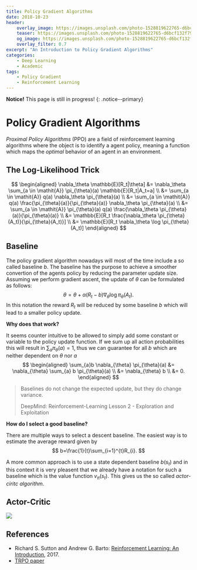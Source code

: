 ```yaml
---
title: Policy Gradient Algorithms
date: 2018-10-23
header:
    overlay_image: https://images.unsplash.com/photo-1528819622765-d6bcf132f793?ixlib=rb-0.3.5&ixid=eyJhcHBfaWQiOjEyMDd9&s=8cf14450e7ab6e30d85800342f9ed485&auto=format&fit=crop&w=1500&q=80
    teaser: https://images.unsplash.com/photo-1528819622765-d6bcf132f793?ixlib=rb-0.3.5&ixid=eyJhcHBfaWQiOjEyMDd9&s=8cf14450e7ab6e30d85800342f9ed485&auto=format&fit=crop&w=1500&q=80
    og_image: https://images.unsplash.com/photo-1528819622765-d6bcf132f793?ixlib=rb-0.3.5&ixid=eyJhcHBfaWQiOjEyMDd9&s=8cf14450e7ab6e30d85800342f9ed485&auto=format&fit=crop&w=1500&q=80
    overlay_filter: 0.7
excerpt: "An Introduction to Policy Gradient Algorithms"
categories:
    - Deep Learning
    - Academic
tags:
    - Policy Gradient
    - Reinforcement Learning
---
```


**Notice!** This page is still in progress!
{: .notice--primary}

# Policy Gradient Algorithms

*Proximal Policy Algorithms* (PPO) are a field of reinforcement learning algorithms where the object is to identify a agent policy, meaning
a function which maps the *optimal* behavior of an agent in an environment.

## The Log-Likelihood Trick

$$
\begin{aligned}
\nabla_\theta \mathbb{E}[R_t|\theta] &= \nabla_\theta \sum_{a \in \mathit{A}} \pi_{\theta}(a) \mathbb{E}[R_t|A_t=a] \\
&= \sum_{a \in \mathit{A}} q(a) \nabla_\theta \pi_{\theta}(a) \\
&= \sum_{a \in \mathit{A}} q(a) \frac{\pi_{\theta}(a)}{\pi_{\theta}(a)} \nabla_\theta \pi_{\theta}(a) \\
&= \sum_{a \in \mathit{A}} \pi_{\theta}(a) q(a) \frac{\nabla_\theta \pi_{\theta}(a)}{\pi_{\theta}(a)} \\
&= \mathbb{E}[R_t \frac{\nabla_\theta \pi_{\theta}(A_t)}{\pi_{\theta}(A_t)}] \\
&= \mathbb{E}[R_t \nabla_\theta \log \pi_{\theta}(A_t)]
\end{aligned}
$$

## Baseline

The policy gradient algorithm nowadays will most of the time include a so called baseline $b$. The baseline has the purpose to achieve a smoother convertion of the agents policy by reducing the parameter update size. Assuming we perform gradient ascent, the update of $\theta$ can be formulated as follows:
$$
\theta = \theta + \alpha (R_t - b) \nabla_{\theta} \log \pi_{\theta}(A_t).
$$
In this notation the reward $R_t$ will be reduced by some baseline $b$ which will lead to a smaller policy update.

**Why does that work?**

It seems counter intuitive to be allowed to simply add some constant or variable to the policy update function. If we sum up all action probabilities this will result in $\sum_{a} \pi_{\theta}(a) = 1$, thus we can guarantee for all $b$ which are neither dependent on $\theta$ nor $a$
$$
\begin{aligned}
\sum_{a}b \nabla_{\theta} \pi_{\theta}(a) &= \nabla_{\theta} \sum_{a} b \pi_{\theta}(a) \\
&= \nabla_{\theta} b \\
&= 0.
\end{aligned}
$$

> Baselines do not change the expected update, but they do change variance.
>
> DeepMind: Reinforcement-Learning Lesson 2 - Exploration and Exploitation

**How do I select a good baseline?**

There are multiple ways to select a descent baseline. The easiest way is to estimate the average reward given by
$$
b=\frac{1}{t}\sum_{i=1}^{t}R_{i}.
$$

A more common approach is to use a state dependent baseline $b(s_t)$ and in this context it is very pleasent that we already have a notation for such a baseline which is the value function $v_{\pi}(s_t)$. This gives us the so called *actor-ciritc* *algorithm*.

## Actor-Critic

![](https://www.kdnuggets.com/images/reinforcement-learning-fig4-552.jpg)

## References

- Richard S. Sutton and Andrew G. Barto: [Reinforcement Learning: An Introduction](http://incompleteideas.net/book/bookdraft2017nov5.pdf), 2017.
- [TRPO paper](https://arxiv.org/abs/1502.05477)